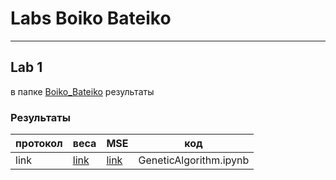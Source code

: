 # Labs Boiko Bateiko

----

## Lab 1

в папке [Boiko_Bateiko](https://github.com/pashaboyko/Labs#:~:text=Commit%20time-,Boiko_Bateiko,-Add%20files%20via) результаты

### Результаты

| протокол | веса | MSE | код |
| -------- | ---- | --- | --- |
| link    | [link](list_weigh.csv) | [link](https://github.com/pashaboyko/Labs#:~:text=6%20days%20ago-,MSE.csv,-Add%20files%20via)| GeneticAlgorithm.ipynb |

